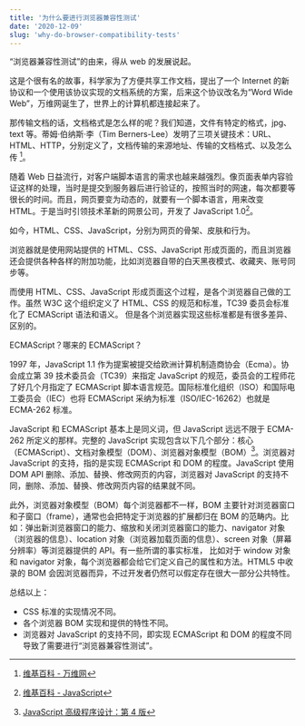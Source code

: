 ```yaml
---
title: '为什么要进行浏览器兼容性测试'
date: '2020-12-09'
slug: 'why-do-browser-compatibility-tests'
---
```


“浏览器兼容性测试”的由来，得从 web 的发展说起。

这是个很有名的故事，科学家为了方便共享工作文档，提出了一个 Internet 的新协议和一个使用该协议实现的文档系统的方案，后来这个协议改名为“Word Wide Web”，万维网诞生了，世界上的计算机都连接起来了。

那传输文档的话，文档格式是怎么样的呢？我们知道，文件有特定的格式，jpg、text 等。蒂姆·伯纳斯·李（Tim Berners-Lee）发明了三项关键技术：URL、HTML、HTTP，分别定义了，文档传输的来源地址、传输的文档格式、以及怎么传 [^1]。

随着 Web 日益流行，对客户端脚本语言的需求也越来越强烈。像页面表单内容验证这样的处理，当时是提交到服务器后进行验证的，按照当时的网速，每次都要等很长的时间。而且，网页要变为动态的，就要有一个脚本语言，用来改变 HTML。于是当时引领技术革新的网景公司，开发了 JavaScript 1.0[^2]。

如今，HTML、CSS、JavaScript，分别为网页的骨架、皮肤和行为。

浏览器就是使用网站提供的 HTML、CSS、JavaScript 形成页面的，而且浏览器还会提供各种各样的附加功能，比如浏览器自带的白天黑夜模式、收藏夹、账号同步等。

而使用 HTML、CSS、JavaScript 形成页面这个过程，是各个浏览器自己做的工作。虽然 W3C 这个组织定义了 HTML、CSS 的规范和标准，TC39 委员会标准化了 ECMAScript 语法和语义。
但是各个浏览器实现这些标准都是有很多差异、区别的。

ECMAScript？哪来的 ECMAScript？

1997 年，JavaScript 1.1 作为提案被提交给欧洲计算机制造商协会（Ecma）。协会成立第 39 技术委员会（TC39）来指定 JavaScript 的规范，委员会的工程师花了好几个月指定了 ECMAScript 脚本语言规范。国际标准化组织（ISO）和国际电工委员会（IEC）也将 ECMAScript 采纳为标准（ISO/IEC-16262）也就是 ECMA-262 标准。

JavaScript 和 ECMAScript 基本上是同义词，但 JavaScript 远远不限于 ECMA-262 所定义的那样。完整的 JavaScript 实现包含以下几个部分：核心（ECMAScript）、文档对象模型（DOM）、浏览器对象模型（BOM）[^3]。浏览器对 JavaScript 的支持，指的是实现 ECMAScript 和 DOM 的程度。JavaScript 使用 DOM API 删除、添加、替换、修改网页的内容，浏览器对 JavaScript 的支持不同，删除、添加、替换、修改网页内容的结果就不同。

此外，浏览器对象模型（BOM）每个浏览器都不一样，BOM 主要针对浏览器窗口和子窗口（frame），通常也会把特定于浏览器的扩展都归在 BOM 的范畴内。比如：弹出新浏览器窗口的能力、缩放和关闭浏览器窗口的能力、navigator 对象（浏览器的信息）、location 对象（浏览器加载页面的信息）、screen 对象（屏幕分辨率）等浏览器提供的 API。有一些所谓的事实标准，
比如对于 window 对象和 navigator 对象，每个浏览器都会给它们定义自己的属性和方法。HTML5 中收录的 BOM 会因浏览器而异，不过开发者仍然可以假定存在很大一部分公共特性。

总结以上：

- CSS 标准的实现情况不同。
- 各个浏览器 BOM 实现和提供的特性不同。
- 浏览器对 JavaScript 的支持不同，即实现 ECMAScript 和 DOM 的程度不同导致了需要进行“浏览器兼容性测试”。

[^1]: [维基百科 - 万维网](https://zh.wikipedia.org/wiki/%E4%B8%87%E7%BB%B4%E7%BD%91)
[^2]: [维基百科 - JavaScript](https://zh.wikipedia.org/wiki/JavaScript)
[^3]: [JavaScript 高级程序设计：第 4 版](https://www.ituring.com.cn/book/2472)
